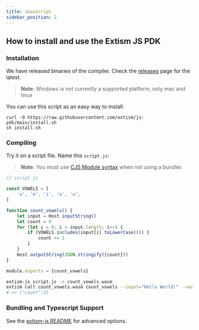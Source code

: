 ```yaml
---
title: JavaScript
sidebar_position: 2
---
```


## How to install and use the Extism JS PDK

### Installation

We have released binaries of the compiler. Check the [releases](https://github.com/extism/js-pdk/releases) page for the latest.

> **Note**: Windows is not currently a supported platform, only mac and linux

You can use this script as an easy way to install:

```
curl -O https://raw.githubusercontent.com/extism/js-pdk/main/install.sh
sh install.sh
```

### Compiling

Try it on a script file. Name this `script.js`:

> **Note**: You must use [CJS Module syntax](https://nodejs.org/api/modules.html#modules-commonjs-modules) when not using a bundler.

```javascript
// script.js

const VOWELS = [
    'a', 'e', 'i', 'o', 'u',
]

function count_vowels() {
    let input = Host.inputString()
    let count = 0
    for (let i = 0; i < input.length; i++) {
        if (VOWELS.includes(input[i].toLowerCase())) {
            count += 1
        }
    }
    Host.outputString(JSON.stringify({count}))
}

module.exports = {count_vowels}
```

```bash
extism-js script.js -o count_vowels.wasm
extism call count_vowels.wasm count_vowels --input="Hello World!" --wasi
# => {"count":3}
```

### Bundling and Typescript Support

See the [extism-js README](https://github.com/extism/js-pdk#using-with-a-bundler) for advanced options.

